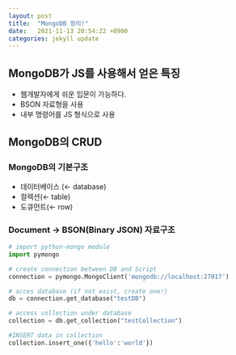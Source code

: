 ```yaml
---
layout: post
title:  "MongoDB 정리!"
date:   2021-11-13 20:54:22 +0900
categories: jekyll update
---
```

## MongoDB가 JS를 사용해서 얻은 특징
- 웹개발자에게 쉬운 입문이 가능하다.
- BSON 자료형을 사용
- 내부 명령어를 JS 형식으로 사용

## MongoDB의 CRUD

### MongoDB의 기본구조

- 데이터베이스 (← database)
- 컬렉션(← table)
- 도큐먼트(← row)

### Document → BSON(Binary JSON) 자료구조

```python
# import python-mongo module
import pymongo

# create connection between DB and Script
connection = pymongo.MongoClient('mongodb://localhost:27017')

# acces database (if not exist, create one!)
db = connection.get_database("testDB")

# access collection under database
collection = db.get_collection("testCollection")

#INSERT data in collection
collection.insert_one({'hello':'world'})
```

